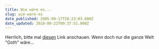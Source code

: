 ```yaml
---
title: Wie wäre es...
slug: wie-ware-es
date_published: 2005-09-17T20:23:03.000Z
date_updated: 2018-08-22T09:37:51.000Z
---
```


Herrlich, bitte mal [diesen](http://www.worth1000.com/cache/contest/contestcache.asp?contest_id=7302&amp;display=photoshop#entries) Link anschauen. Wenn doch nur die ganze Welt "Goth" wäre&hellip;
